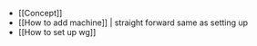 - [[Concept]]
- [[How to add machine]] | straight forward same as setting up 
- [[How to set up wg]]